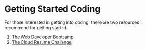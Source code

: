 # Getting Started Coding

For those interested in getting into coding, there are two resources I recommend
for getting started.

1. [The Web Developer Bootcamp](https://www.udemy.com/course/the-web-developer-bootcamp)
2. [The Cloud Resume Challenge](https://cloudresumechallenge.dev)
